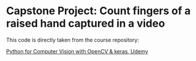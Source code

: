 # Capstone Project: Count fingers of a raised hand captured in a video

This code is directly taken from the course repository:

[Python for Computer Vision with OpenCV & keras, Udemy](https://www.udemy.com/course/python-for-computer-vision-with-opencv-and-deep-learning/learn/lecture/12257438?start=0#overview)
